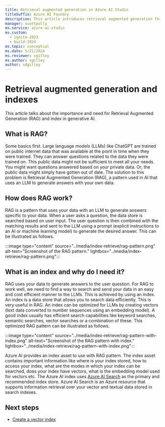 ```yaml
---
title: Retrieval augmented generation in Azure AI Studio
titleSuffix: Azure AI Foundry
description: This article introduces retrieval augmented generation for use in generative AI applications.
manager: scottpolly
ms.service: azure-ai-studio
ms.custom:
  - ignite-2023
  - build-2024
ms.topic: conceptual
ms.date: 5/21/2024
ms.reviewer: sgilley
ms.author: sgilley
author: sdgilley
---
```


# Retrieval augmented generation and indexes

This article talks about the importance and need for Retrieval Augmented Generation (RAG) and index in generative AI. 

## What is RAG?

Some basics first. Large language models (LLMs) like ChatGPT are trained on public internet data that was available at the point in time when they were trained. They can answer questions related to the data they were trained on. This public data might not be sufficient to meet all your needs. You might want questions answered based on your private data. Or, the public data might simply have gotten out of date. The solution to this problem is Retrieval Augmented Generation (RAG), a pattern used in AI that uses an LLM to generate answers with your own data.

## How does RAG work?

RAG is a pattern that uses your data with an LLM to generate answers specific to your data. When a user asks a question, the data store is searched based on user input. The user question is then combined with the matching results and sent to the LLM using a prompt (explicit instructions to an AI or machine learning model) to generate the desired answer. This can be illustrated as follows.

:::image type="content" source="../media/index-retrieve/rag-pattern.png" alt-text="Screenshot of the RAG pattern." lightbox="../media/index-retrieve/rag-pattern.png":::


## What is an index and why do I need it?

RAG uses your data to generate answers to the user question. For RAG to work well, we need to find a way to search and send your data in an easy and cost efficient manner to the LLMs. This is achieved by using an index. An index is a data store that allows you to search data efficiently. This is very useful in RAG. An index can be optimized for LLMs by creating vectors (text data converted to number sequences using an embedding model). A good index usually has efficient search capabilities like keyword searches, semantic searches, vector searches or a combination of these. This optimized RAG pattern can be illustrated as follows.

:::image type="content" source="../media/index-retrieve/rag-pattern-with-index.png" alt-text="Screenshot of the RAG pattern with index." lightbox="../media/index-retrieve/rag-pattern-with-index.png":::

Azure AI provides an index asset to use with RAG pattern. The index asset contains important information like where is your index stored, how to access your index, what are the modes in which your index can be searched, does your index have vectors, what is the embedding model used for vectors etc. The Azure AI index uses [Azure AI Search](/azure/search/search-what-is-azure-search) as the primary and recommended index store. Azure AI Search is an Azure resource that supports information retrieval over your vector and textual data stored in search indexes.

## Next steps

- [Create a vector index](../how-to/index-add.md)
